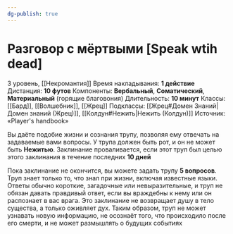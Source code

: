 ```yaml
---
dg-publish: true
---
```

# Разговор с мёртвыми [Speak wtih dead]
3 уровень, [[Некромантия]]
Время накладывания: **1 действие**
Дистанция: **10 футов**
Компоненты: **Вербальный**, **Соматический**, **Материальный** (горящие благовония)
Длительность: **10 минут**
Классы: [[Бард]], [[Волшебник]], [[Жрец]]
Подклассы: [[Жрец#Домен Знаний|Домен знаний (Жрец)]], [[Колдун#Нежить|Нежить (Колдун)]]
Источник: «Player's handbook»

Вы даёте подобие жизни и сознания трупу, позволяя ему отвечать на задаваемые вами вопросы. У трупа должен быть рот, и он не может быть **Нежитью**. Заклинание проваливается, если этот труп был целью этого заклинания в течение последних **10 дней**

Пока заклинание не окончится, вы можете задать трупу **5 вопросов**. Труп знает только то, что знал при жизни, включая известные языки. Ответы обычно короткие, загадочные или невыразительные, и труп не обязан давать правдивый ответ, если вы враждебны к нему или он распознает в вас врага. Это заклинание не возвращает душу в тело существа, а только оживляет дух. Таким образом, труп не может узнавать новую информацию, не осознаёт того, что происходило после его смерти, и не может размышлять о будущих событиях